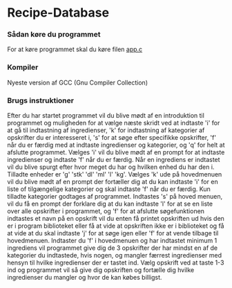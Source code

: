 # Recipe-Database

### Sådan køre du programmet
For at køre programmet skal du køre filen [app.c](src/app.c)

### Kompiler
Nyeste version af GCC (Gnu Compiler Collection)

### Brugs instruktioner
Efter du har startet programmet vil du blive mødt af en introduktion
til programmet og muligheden for at vælge næste skridt ved at indtaste 'i'
for at gå til indtastning af ingredienser, 'k' for indtastning af kategorier af
opskrifter du er interesseret i, 's' for at søge efter specifikke opskrifter, 'f' når du er færdig med at indtaste ingredienser og kategorier,
og 'q' for helt at afslutte programmet. Vælges 'i' vil du blive mødt af
en prompt for at indtaste ingredienser og indtaste 'f' når du er færdig.
Når en ingrediens er indtastet vil du blive spurgt efter hvor meget du har og
hvilken enhed du har den i. Tilladte enheder er 'g' 'stk' 'dl' 'ml' 'l' 'kg'.
Vælges 'k' ude på hovedmenuen vil du blive mødt af en prompt der fortæller dig
at du kan indtaste 'i' for en liste of tilgængelige kategorier og skal indtaste 'f'
når du er færdig. Kun tilladte kategorier godtages af programmet.
Indtastes 's' på hoved menuen, vil du få en prompt der forklare dig at du kan indtaste 'l'
for at se en liste over alle opskrifter i programmet, og 'f' for at afslutte søgefunktionen
indtastes et navn på en opskrift vil du enten få printet opskriften ud hvis den er i
program biblioteket eller få at vide at opskriften ikke er i biblioteket og få at vide at
du skal indtaste 'j' for at søge igen eller 'f' for at vende tilbage til hovedmenuen.
Indtaster du 'f' i hovedmenuen og har indtastet minimum 1 ingrediens vil programmet
give dig de 3 opskrifter der har mindst en af de kategorier du indtastede, hvis nogen, og
mangler færrest ingredienser med hensyn til hvilke ingredienser der er tastet ind.
Vælg opskrift ved at taste 1-3 ind og programmet vil så give dig opskriften og fortælle
dig hvilke ingredienser du mangler og hvor de kan købes billigst.

